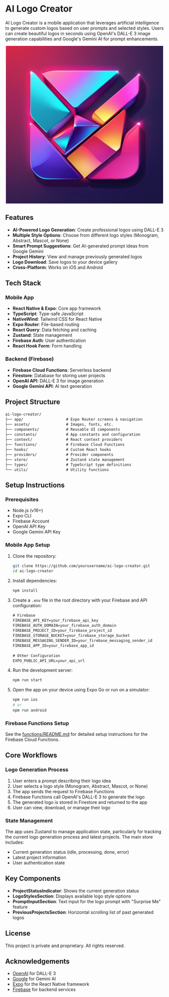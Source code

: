 # AI Logo Creator

AI Logo Creator is a mobile application that leverages artificial intelligence to generate custom logos based on user prompts and selected styles. Users can create beautiful logos in seconds using OpenAI's DALL-E 3 image generation capabilities and Google's Gemini AI for prompt enhancements.

<p align="center">
  <img src="./assets/app-logo.jpg" alt="AI Logo Creator" width="500"/>
</p>

## Features

- **AI-Powered Logo Generation**: Create professional logos using DALL-E 3
- **Multiple Style Options**: Choose from different logo styles (Monogram, Abstract, Mascot, or None)
- **Smart Prompt Suggestions**: Get AI-generated prompt ideas from Google Gemini
- **Project History**: View and manage previously generated logos
- **Logo Download**: Save logos to your device gallery
- **Cross-Platform**: Works on iOS and Android

## Tech Stack

### Mobile App

- **React Native & Expo**: Core app framework
- **TypeScript**: Type-safe JavaScript
- **NativeWind**: Tailwind CSS for React Native
- **Expo Router**: File-based routing
- **React Query**: Data fetching and caching
- **Zustand**: State management
- **Firebase Auth**: User authentication
- **React Hook Form**: Form handling

### Backend (Firebase)

- **Firebase Cloud Functions**: Serverless backend
- **Firestore**: Database for storing user projects
- **OpenAI API**: DALL-E 3 for image generation
- **Google Gemini API**: AI text generation

## Project Structure

```
ai-logo-creator/
├── app/                   # Expo Router screens & navigation
├── assets/                # Images, fonts, etc.
├── components/            # Reusable UI components
├── constants/             # App constants and configuration
├── context/               # React context providers
├── functions/             # Firebase Cloud Functions
├── hooks/                 # Custom React hooks
├── providers/             # Provider components
├── store/                 # Zustand state management
├── types/                 # TypeScript type definitions
└── utils/                 # Utility functions
```

## Setup Instructions

### Prerequisites

- Node.js (v16+)
- Expo CLI
- Firebase Account
- OpenAI API Key
- Google Gemini API Key

### Mobile App Setup

1. Clone the repository:

   ```bash
   git clone https://github.com/yourusername/ai-logo-creator.git
   cd ai-logo-creator
   ```

2. Install dependencies:

   ```bash
   npm install
   ```

3. Create a `.env` file in the root directory with your Firebase and API configuration:

   ```
   # Firebase
   FIREBASE_API_KEY=your_firebase_api_key
   FIREBASE_AUTH_DOMAIN=your_firebase_auth_domain
   FIREBASE_PROJECT_ID=your_firebase_project_id
   FIREBASE_STORAGE_BUCKET=your_firebase_storage_bucket
   FIREBASE_MESSAGING_SENDER_ID=your_firebase_messaging_sender_id
   FIREBASE_APP_ID=your_firebase_app_id

   # Other Configuration
   EXPO_PUBLIC_API_URL=your_api_url
   ```

4. Run the development server:

   ```bash
   npm run start
   ```

5. Open the app on your device using Expo Go or run on a simulator:
   ```bash
   npm run ios
   # or
   npm run android
   ```

### Firebase Functions Setup

See the [functions/README.md](./functions/README.md) for detailed setup instructions for the Firebase Cloud Functions.

## Core Workflows

### Logo Generation Process

1. User enters a prompt describing their logo idea
2. User selects a logo style (Monogram, Abstract, Mascot, or None)
3. The app sends the request to Firebase Functions
4. Firebase Functions call OpenAI's DALL-E 3 to generate the logo
5. The generated logo is stored in Firestore and returned to the app
6. User can view, download, or manage their logo

### State Management

The app uses Zustand to manage application state, particularly for tracking the current logo generation process and latest projects. The main store includes:

- Current generation status (idle, processing, done, error)
- Latest project information
- User authentication state

## Key Components

- **ProjectStatusIndicator**: Shows the current generation status
- **LogoStylesSection**: Displays available logo style options
- **PromptInputSection**: Text input for the logo prompt with "Surprise Me" feature
- **PreviousProjectsSection**: Horizontal scrolling list of past generated logos

## License

This project is private and proprietary. All rights reserved.

## Acknowledgements

- [OpenAI](https://openai.com/) for DALL-E 3
- [Google](https://ai.google.dev/) for Gemini AI
- [Expo](https://expo.dev/) for the React Native framework
- [Firebase](https://firebase.google.com/) for backend services
